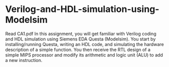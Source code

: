 # Verilog-and-HDL-simulation-using-Modelsim
Read CA1.pdf
In this assignment, you will get familiar with Verilog coding and HDL simulation using
Siemens EDA Questa (Modelsim). You start by installing/running Questa, writing an
HDL code, and simulating the hardware description of a simple function. You then
receive the RTL design of a simple MIPS processor and modify its arithmetic and logic
unit (ALU) to add a new instruction.
